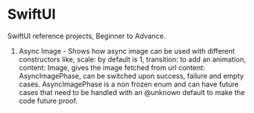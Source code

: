# SwiftUI

SwiftUI reference projects, Beginner to Advance.

1. Async Image - Shows how async image can be used with different constructors like,
    scale: by default is 1, 
    transition: to add an animation, 
    content: Image, gives the image fetched from url
    content: AsyncImagePhase, can be switched upon success, failure and empty cases. AsyncImagePhase is a non frozen enum and can have future cases that need to be handled with an @unknown default to make the code future proof.

